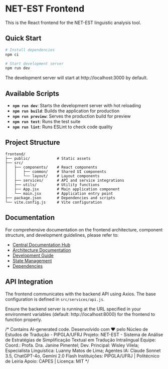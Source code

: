 # NET-EST Frontend

This is the React frontend for the NET-EST linguistic analysis tool.

## Quick Start

```bash
# Install dependencies
npm ci

# Start development server
npm run dev
```

The development server will start at http://localhost:3000 by default.

## Available Scripts

- **`npm run dev`**: Starts the development server with hot reloading
- **`npm run build`**: Builds the application for production
- **`npm run preview`**: Serves the production build for preview
- **`npm run test`**: Runs the test suite
- **`npm run lint`**: Runs ESLint to check code quality

## Project Structure

```
frontend/
├── public/            # Static assets
├── src/
│   ├── components/    # React components
│   │   ├── common/    # Shared UI components
│   │   └── layout/    # Layout components
│   ├── services/      # API and service integrations
│   ├── utils/         # Utility functions
│   ├── App.jsx        # Main application component
│   └── main.jsx       # Application entry point
├── package.json       # Dependencies and scripts
└── vite.config.js     # Vite configuration
```

## Documentation

For comprehensive documentation on the frontend architecture, component structure, and development guidelines, please refer to:

- [Central Documentation Hub](../DOCUMENTATION.md)
- [Architecture Documentation](../ARCHITECTURE.md)
- [Development Guide](../DEVELOPMENT.md)
- [State Management](./STATE_MANAGEMENT.md)
- [Dependencies](./DEPENDENCIES.md)

## API Integration

The frontend communicates with the backend API using Axios. The base configuration is defined in `src/services/api.js`.

Ensure the backend server is running at the URL specified in your environment variables (default: http://localhost:8000) for the frontend to function properly.

/*
Contains AI-generated code.
Desenvolvido com ❤️ pelo Núcleo de Estudos de Tradução - PIPGLA/UFRJ
Projeto: NET-EST - Sistema de Análise de Estratégias de Simplificação Textual em Tradução Intralingual
Equipe: Coord.: Profa. Dra. Janine Pimentel; Dev. Principal: Wisley Vilela; Especialista Linguística: Luanny Matos de Lima; Agentes IA: Claude Sonnet 3.5, ChatGPT-4o, Gemini 2.0 Flash
Instituições: PIPGLA/UFRJ | Politécnico de Leiria
Apoio: CAPES | Licença: MIT
*/
